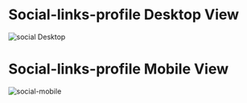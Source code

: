 # Social-links-profile Desktop View

![social Desktop](https://github.com/Arzoodhanda/Social-links-profile/assets/103837009/c43e3f42-f348-4a46-8949-6527b46ab8fc)


# Social-links-profile Mobile View

![social-mobile](https://github.com/Arzoodhanda/Social-links-profile/assets/103837009/e613dcc9-69f9-4c6d-8359-a47ea521d61c)
